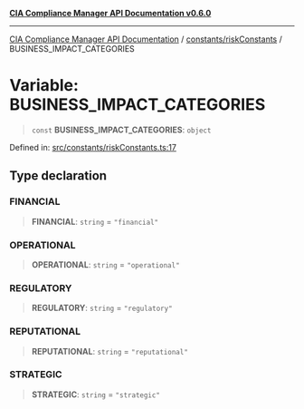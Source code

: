[**CIA Compliance Manager API Documentation v0.6.0**](../../../README.md)

***

[CIA Compliance Manager API Documentation](../../../modules.md) / [constants/riskConstants](../README.md) / BUSINESS\_IMPACT\_CATEGORIES

# Variable: BUSINESS\_IMPACT\_CATEGORIES

> `const` **BUSINESS\_IMPACT\_CATEGORIES**: `object`

Defined in: [src/constants/riskConstants.ts:17](https://github.com/Hack23/cia-compliance-manager/blob/ca083b463223765b22422b66b3a43930241849bd/src/constants/riskConstants.ts#L17)

## Type declaration

### FINANCIAL

> **FINANCIAL**: `string` = `"financial"`

### OPERATIONAL

> **OPERATIONAL**: `string` = `"operational"`

### REGULATORY

> **REGULATORY**: `string` = `"regulatory"`

### REPUTATIONAL

> **REPUTATIONAL**: `string` = `"reputational"`

### STRATEGIC

> **STRATEGIC**: `string` = `"strategic"`

